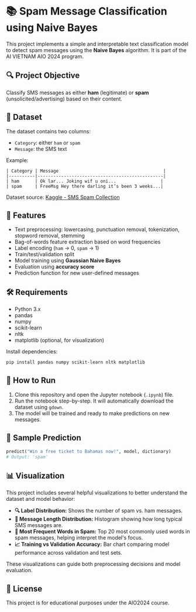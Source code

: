 # 📚 Spam Message Classification using Naive Bayes

This project implements a simple and interpretable text classification model to detect spam messages using the **Naive Bayes** algorithm. It is part of the AI VIETNAM AIO 2024 program.

## 🔍 Project Objective

Classify SMS messages as either **ham** (legitimate) or **spam** (unsolicited/advertising) based on their content.

## 📁 Dataset

The dataset contains two columns:
- `Category`: either `ham` or `spam`
- `Message`: the SMS text

Example:
```
| Category | Message                                        |
|----------|------------------------------------------------|
| ham      | Ok lar... Joking wif u oni...                 |
| spam     | FreeMsg Hey there darling it’s been 3 weeks...|
```

Dataset source: [Kaggle - SMS Spam Collection](https://www.kaggle.com/datasets/team-ai/spam-text-message-classification)

## 🔧 Features

- Text preprocessing: lowercasing, punctuation removal, tokenization, stopword removal, stemming
- Bag-of-words feature extraction based on word frequencies
- Label encoding (`ham` → 0, `spam` → 1)
- Train/test/validation split
- Model training using **Gaussian Naive Bayes**
- Evaluation using **accuracy score**
- Prediction function for new user-defined messages

## 🛠️ Requirements

- Python 3.x
- pandas
- numpy
- scikit-learn
- nltk
- matplotlib (optional, for visualization)

Install dependencies:

```bash
pip install pandas numpy scikit-learn nltk matplotlib
```

## 🚀 How to Run

1. Clone this repository and open the Jupyter notebook (`.ipynb`) file.
2. Run the notebook step-by-step. It will automatically download the dataset using `gdown`.
3. The model will be trained and ready to make predictions on new messages.


## 🧠 Sample Prediction

```python
predict("Win a free ticket to Bahamas now!", model, dictionary)
# Output: 'spam'
```


## 📊 Visualization

This project includes several helpful visualizations to better understand the dataset and model behavior:

- **🔍 Label Distribution:** Shows the number of spam vs. ham messages.
- **📝 Message Length Distribution:** Histogram showing how long typical SMS messages are.
- **🚨 Most Frequent Words in Spam:** Top 20 most commonly used words in spam messages, helping interpret the model's focus.
- **📈 Training vs Validation Accuracy:** Bar chart comparing model performance across validation and test sets.


These visualizations can guide both preprocessing decisions and model evaluation.


## 📄 License

This project is for educational purposes under the AIO2024 course.

